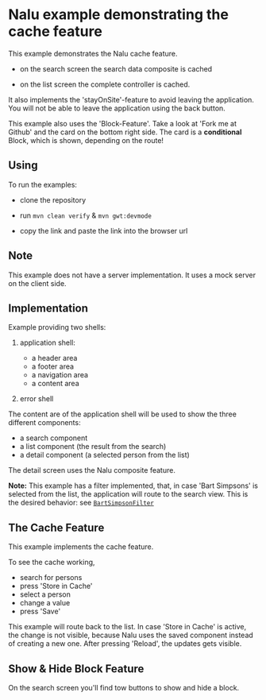 # Nalu example demonstrating the cache feature
This example demonstrates the Nalu cache feature.

* on the search screen the search data composite is cached

* on the list screen the complete controller is cached.

It also implements the 'stayOnSite'-feature to avoid leaving the application. You will not be able to leave the application using the back button.

This example also uses the 'Block-Feature'. Take a look at 'Fork me at Github' and the card on the bottom right side. The card is a **conditional** Block, which is shown, depending on the route!

## Using
To run the examples:

* clone the repository

* run `mvn clean verify` & `mvn gwt:devmode`

* copy the link and paste the link into the browser url

## Note
This example does not have a server implementation. It uses a mock server on the client side.

## Implementation
Example providing two shells:

1. application shell:
      * a header area
      * a footer area
      * a navigation area
      * a content area

2. error shell

The content are of the application shell will be used to show the three different components:

* a search component
* a list component (the result from the search)
* a detail component (a selected person from the list)

The detail screen uses the Nalu composite feature.


**Note:**
This example has a filter implemented, that, in case 'Bart Simpsons' is selected from the list, the application will route to the search view. This is the desired behavior: see [```BartSimpsonFilter```](https://github.com/NaluKit/nalu-examples/blob/master/NaluDominoCachedApplication/src/main/java/com/github/nalukit/example/nalu/simpleapplication/client/filters/BartSimpsonFilter.java)

## The Cache Feature
This example implements the cache feature.

To see the cache working,

* search for persons
* press 'Store in Cache'
* select a person
* change a value
* press 'Save'

This example will route back to the list. In case 'Store in Cache' is active, the change is not visible, because Nalu uses the saved component instead of creating a new one. After pressing 'Reload', the updates gets visible.

## Show & Hide Block Feature
On the search screen you'll find tow buttons to show and hide a block.